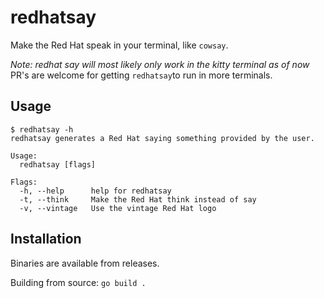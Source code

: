 # redhatsay

Make the Red Hat speak in your terminal, like `cowsay`.

*Note: redhat say will most likely only work in the kitty terminal as of now*  PR's are welcome for getting `redhatsay`to run in more terminals.

## Usage

```
$ redhatsay -h
redhatsay generates a Red Hat saying something provided by the user.

Usage:
  redhatsay [flags]

Flags:
  -h, --help      help for redhatsay
  -t, --think     Make the Red Hat think instead of say
  -v, --vintage   Use the vintage Red Hat logo
```

## Installation

Binaries are available from releases.

Building from source: `go build .` 
